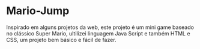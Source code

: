 # Mario-Jump

Inspirado em alguns projetos da web, este projeto é um mini game baseado no clássico Super Mario, ultilizei linguagem Java Script e também HTML e CSS, um projeto bem básico e fácil de fazer.

